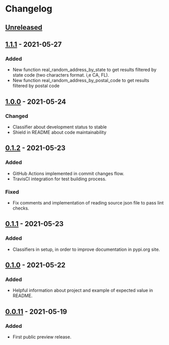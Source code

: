 # Changelog

## [Unreleased]

## [1.1.1] - 2021-05-27
### Added
- New function real_random_address_by_state to get results filtered by state code (two characters format. i,e CA, FL).
- New function real_random_address_by_postal_code to get results filtered by postal code

## [1.0.0] - 2021-05-24
### Changed
- Classifier about development status to stable
- Shield in README about code maintainability

## [0.1.2] - 2021-05-23
### Added
- GitHub Actions implemented in commit changes flow.
- TravisCI integration for test building process.

### Fixed
- Fix comments and implementation of reading source json file to pass lint checks.

## [0.1.1] - 2021-05-23
### Added
- Classifiers in setup, in order to improve documentation in pypi.org site.

## [0.1.0] - 2021-05-22
### Added
- Helpful information about project and example of expected value in README.

## [0.0.11] - 2021-05-19
### Added
- First public preview release.

[Unreleased]: https://github.com/neosergio/random-address/compare/v1.1.1...main
[1.1.1]: https://github.com/neosergio/random-address/compare/v0.1.2...v1.1.1
[1.0.0]: https://github.com/neosergio/random-address/compare/v0.1.2...v1.0.0
[0.1.2]: https://github.com/neosergio/random-address/compare/v0.1.1...v0.1.2
[0.1.1]: https://github.com/neosergio/random-address/compare/v0.1.0...v0.1.1
[0.1.0]: https://github.com/neosergio/random-address/compare/v0.0.11...v0.1.0
[0.0.11]: https://github.com/neosergio/random-address/releases/tag/v0.0.11